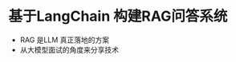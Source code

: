 [](https://www.bilibili.com/video/BV1rqxqeYEf8?p=1&vd_source=3d50341f547faf8df242a214b04f2d86)

# 基于LangChain 构建RAG问答系统

- RAG 是LLM 真正落地的方案
- 从大模型面试的角度来分享技术